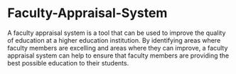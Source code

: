 # Faculty-Appraisal-System
A faculty appraisal system is a tool that can be used to improve the quality of education at a higher education institution. By identifying areas where faculty members are excelling and areas where they can improve, a faculty appraisal system can help to ensure that faculty members are providing the best possible education to their students.
